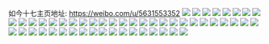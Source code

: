 如今十七主页地址: https://weibo.com/u/5631553352 
![](https://wx4.sinaimg.cn/mw2000/00697qhGly1h8wk3jka6zj30v312xwuk.jpg) 
![](https://wx4.sinaimg.cn/mw2000/00697qhGly1h896xmfrd3j30sa1ghq7r.jpg) 
![](https://wx4.sinaimg.cn/mw2000/00697qhGly1h894qlm0bhj30u00zm456.jpg) 
![](https://wx4.sinaimg.cn/mw2000/00697qhGly1h7oazsyn6lj33402c0gtp.jpg) 
![](https://wx4.sinaimg.cn/mw2000/00697qhGly1h7ih3izt4hj32a82ptkjl.jpg) 
![](https://wx4.sinaimg.cn/mw2000/00697qhGly1h7g7w6sggfj31iz2dsq6n.jpg) 
![](https://wx4.sinaimg.cn/mw2000/00697qhGly1h77g3vff49j32c033ze81.jpg) 
![](https://wx4.sinaimg.cn/mw2000/00697qhGly1h77g40sxrwj32c0340b2f.jpg) 
![](https://wx4.sinaimg.cn/mw2000/00697qhGly1h77g42jdh7j32bx2xbqv7.jpg) 
![](https://wx4.sinaimg.cn/mw2000/00697qhGly1h77g3qpc4ij32bx2pau0x.jpg) 
![](https://wx4.sinaimg.cn/mw2000/00697qhGly1h6hehdgcejj30wr1z0kjl.jpg) 
![](https://wx4.sinaimg.cn/mw2000/00697qhGly1h5vhucp3mlj321d2piu10.jpg) 
![](https://wx4.sinaimg.cn/mw2000/00697qhGly1h5vhu5tj5ej32a82y5e82.jpg) 
![](https://wx4.sinaimg.cn/mw2000/00697qhGly1h5vhuf6qimj31vl2s9e83.jpg) 
![](https://wx4.sinaimg.cn/mw2000/00697qhGly1h5vhug86xwj32c02pwnpd.jpg) 
![](https://wx4.sinaimg.cn/mw2000/00697qhGly1h5k7tnyv0pj31kw1kw7wi.jpg) 
![](https://wx4.sinaimg.cn/mw2000/00697qhGly1h56kety6odj32c033znpd.jpg) 
![](https://wx4.sinaimg.cn/mw2000/00697qhGly1h56kev8rsaj32av32h4qq.jpg) 
![](https://wx4.sinaimg.cn/mw2000/00697qhGly1h56kf69l3rj32c0340u0x.jpg) 
![](https://wx4.sinaimg.cn/mw2000/00697qhGly1h56kex0501j32c031l4qq.jpg) 
![](https://wx4.sinaimg.cn/mw2000/00697qhGly1h56kf4zxn8j31be0zkae6.jpg) 
![](https://wx4.sinaimg.cn/mw2000/00697qhGly1h56kf1lketj32c03401kz.jpg) 
![](https://wx4.sinaimg.cn/mw2000/00697qhGly1h56kezxcvyj32c033zhdu.jpg) 
![](https://wx4.sinaimg.cn/mw2000/00697qhGly1h56kf4a0akj30zk1betev.jpg) 
![](https://wx4.sinaimg.cn/mw2000/00697qhGly1h56keyddiuj328q2zm7wi.jpg) 
![](https://wx4.sinaimg.cn/mw2000/00697qhGly1h56kf35vxxj32c02ze7wj.jpg) 
![](https://wx4.sinaimg.cn/mw2000/00697qhGly1h56kf4pkm3j31be0zkk1k.jpg) 
![](https://wx4.sinaimg.cn/mw2000/00697qhGly1h56kf5i1naj31be0zkdrn.jpg) 
![](https://wx4.sinaimg.cn/mw2000/00697qhGly1h56kfgdr13j32c03407wi.jpg) 
![](https://wx4.sinaimg.cn/mw2000/00697qhGly1h4xdlpxad8j31sc2bmnpf.jpg) 
![](https://wx4.sinaimg.cn/mw2000/00697qhGly1h4xdlndlozj32c02c0u10.jpg) 
![](https://wx4.sinaimg.cn/mw2000/00697qhGly1h4xdmh5ry1j32c033yqva.jpg) 
![](https://wx4.sinaimg.cn/mw2000/00697qhGly1h4xdlk0i0xj32af2w41l2.jpg) 
![](https://wx4.sinaimg.cn/mw2000/00697qhGly1h4togw5u9hj30xc4ggkjm.jpg) 
![](https://wx4.sinaimg.cn/mw2000/00697qhGly1h4todehx7dj315p3h0qv6.jpg) 
![](https://wx4.sinaimg.cn/mw2000/00697qhGly1h4tocdtj8tj31h43h0npf.jpg) 
![](https://wx4.sinaimg.cn/mw2000/00697qhGly1h4toduqlhxj314w3h0u0x.jpg) 
![](https://wx4.sinaimg.cn/mw2000/00697qhGly1h4tofhvzosj330q1v9e84.jpg) 
![](https://wx4.sinaimg.cn/mw2000/00697qhGly1h4toe0c5smj31cq3h0u0x.jpg) 
![](https://wx4.sinaimg.cn/mw2000/00697qhGly1h4toeevx8ej31833h01ky.jpg) 
![](https://wx4.sinaimg.cn/mw2000/00697qhGly1h4toevc4j5j31ne3h0b2b.jpg) 
![](https://wx4.sinaimg.cn/mw2000/00697qhGly1h4tof4qwe0j31r73h0kjn.jpg) 
![](https://wx4.sinaimg.cn/mw2000/00697qhGly1h4r4so30z7j30ty13y4f3.jpg) 
![](https://wx4.sinaimg.cn/mw2000/00697qhGly1h4r4srg35wj30tu13uqj9.jpg) 
![](https://wx4.sinaimg.cn/mw2000/00697qhGly1h4r4suxurdj30tu13uqge.jpg) 
![](https://wx4.sinaimg.cn/mw2000/00697qhGly1h42usjc3blj31sc2ds1kx.jpg) 
![](https://wx4.sinaimg.cn/mw2000/00697qhGly1h42usig2cmj31sc2ds7wh.jpg) 
![](https://wx4.sinaimg.cn/mw2000/00697qhGly1h42ushgjpij31sc2dse81.jpg) 
![](https://wx4.sinaimg.cn/mw2000/00697qhGly1h42usn2py9j30n01dqe1s.jpg) 
![](https://wx4.sinaimg.cn/mw2000/00697qhGly1h3uzvymcjdj32b52zuqv9.jpg) 
![](https://wx4.sinaimg.cn/mw2000/00697qhGly1h3uzw05xcwj33402c04qs.jpg) 
